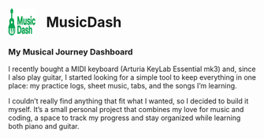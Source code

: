 <h1 align="left" style="display:flex; align-items:center; gap:12px;">
  <img src="frontend/public/logo.svg" alt="MusicDash Logo" width="55" height="55" style="vertical-align:middle; margin-right:10px;">
  MusicDash
</h1>

### My Musical Journey Dashboard

I recently bought a MIDI keyboard (Arturia KeyLab Essential mk3) and, since I also play guitar, I started looking for a simple tool to keep everything in one place: my practice logs, sheet music, tabs, and the songs I’m learning.

I couldn’t really find anything that fit what I wanted, so I decided to build it myself.
It’s a small personal project that combines my love for music and coding, a space to track my progress and stay organized while learning both piano and guitar.
